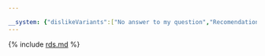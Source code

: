 ```yaml
---

__system: {"dislikeVariants":["No answer to my question","Recomendations didn't help","The content doesn't match title","Other"]}
---
```

{% include [rds.md](../../_includes/tutorials/exchange.md) %}